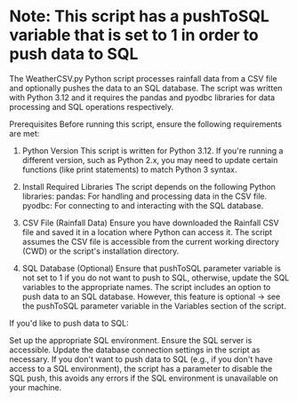 # Note: This script has a pushToSQL variable that is set to 1 in order to push data to SQL

The WeatherCSV.py Python script processes rainfall data from a CSV file and optionally pushes the data to an SQL database. 
The script was written with Python 3.12 and it requires the pandas and pyodbc libraries for data processing and SQL operations respectively.

Prerequisites
Before running this script, ensure the following requirements are met:

1. Python Version
This script is written for Python 3.12. If you're running a different version, such as Python 2.x, you may need to update certain functions (like print statements) to match Python 3 syntax.
2. Install Required Libraries
The script depends on the following Python libraries:
pandas: For handling and processing data in the CSV file.
pyodbc: For connecting to and interacting with the SQL database.

3. CSV File (Rainfall Data)
Ensure you have downloaded the Rainfall CSV file and saved it in a location where Python can access it.
The script assumes the CSV file is accessible from the current working directory (CWD) or the script's installation directory.

4. SQL Database (Optional)
Ensure that pushToSQL parameter variable is not set to 1 if you do not want to push to SQL, otherwise, update the SQL variables to the appropriate names. 
The script includes an option to push data to an SQL database. However, this feature is optional -> see the pushToSQL parameter variable in the Variables section of the script.

If you'd like to push data to SQL:

Set up the appropriate SQL environment.
Ensure the SQL server is accessible.
Update the database connection settings in the script as necessary.
If you don't want to push data to SQL (e.g., if you don't have access to a SQL environment), the script has a parameter to disable the SQL push, 
this avoids any errors if the SQL environment is unavailable on your machine.
